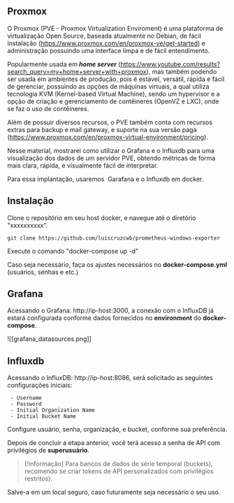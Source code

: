 ## Proxmox

O Proxmox (PVE - Proxmox Virtualization Enviroment) é uma plataforma de virtualização Open Source, baseada atualmente no Debian, de fácil instalação (https://www.proxmox.com/en/proxmox-ve/get-started) e administração possuindo uma interface limpa e de fácil entendimento.

Popularmente usada em **_home server_** (<https://www.youtube.com/results?search_query=my+home+server+with+proxmox>), mas também podendo ser usada em ambientes de produção, pois é estável, versátil, rápida e fácil de gerenciar, possuindo as opções de máquinas virtuais, a qual utiliza tecnologia KVM (Kernel-based Virtual Machine), sendo um hypervisor e a  opção de criação e gerenciamento de contêineres (OpenVZ e LXC), onde se faz o uso de contêineres.

Além de possuir diversos recursos, o PVE também conta com recursos extras para backup e mail gateway, e suporte na sua versão paga (<https://www.proxmox.com/en/proxmox-virtual-environment/pricing>).

Nesse material, mostrarei como utilizar o Grafana e o Influxdb para uma visualização dos dados de um servidor PVE, obtendo métricas de forma mais clara, rápida, e visualmente fácil de interpretar.

Para essa implantação, usaremos  Garafana e o Influxdb em docker.

## Instalação

Clone o repositório em seu host docker, e navegue até o diretório "xxxxxxxxxx". 

```
git clone https://github.com/luiscruzcwb/prometheus-windows-exporter
```

Execute o comando "docker-compose up -d"

Caso seja necessário, faça os ajustes necessários no **docker-compose.yml** (usuários, senhas e etc.)

## Grafana

Acessando o Grafana:  http://ip-host:3000, a conexão com o InfluxDB já estará configurada conforme dados fornecidos no **environment** do **docker-compose**. 

![[grafana_datasources.png]]


## Influxdb 

Acessando o InfluxDB: http://ip-host:8086, será solicitado as seguintes configurações iniciais:

	 - Username
	 - Password
	 - Initial Organization Name
	 - Initial Bucket Name

Configure usuário, senha, organização, e bucket, conforme sua preferência. 

Depois de concluir a etapa anterior, você terá acesso a senha de API com privilégios de **superusuário**. 

> [!informação] 
> Para bancos de dados de série temporal (buckets), recomendo se criar tokens de API personalizados com privilégios restritos).

Salve-a em um local seguro, caso futuramente seja necessário o seu uso.



